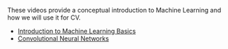 These videos provide a conceptual introduction to Machine Learning and how we will use it for CV.

- [Introduction to Machine Learning Basics](https://www.youtube.com/watch?v=aircAruvnKk) 
- [Convolutional Neural Networks](https://www.youtube.com/watch?v=pj9-rr1wDhM) 

